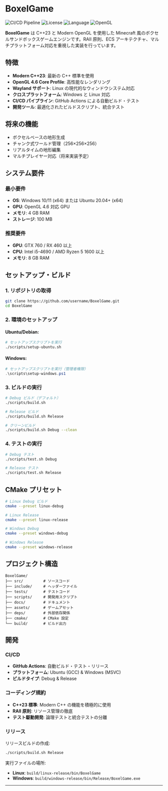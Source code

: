 # BoxelGame

![CI/CD Pipeline](https://github.com/username/BoxelGame/workflows/CI%2FCD%20Pipeline/badge.svg)
![License](https://img.shields.io/badge/license-MIT-blue.svg)
![Language](https://img.shields.io/badge/language-C%2B%2B23-blue.svg)
![OpenGL](https://img.shields.io/badge/OpenGL-4.6-green.svg)

**BoxelGame** は C++23 と Modern OpenGL を使用した Minecraft 風のボクセルサンドボックスゲームエンジンです。RAII 原則、ECS アーキテクチャ、マルチプラットフォーム対応を重視した実装を行っています。

## 特徴

- **Modern C++23**: 最新の C++ 標準を使用
- **OpenGL 4.6 Core Profile**: 高性能なレンダリング
- **Wayland サポート**: Linux の現代的なウィンドウシステム対応
- **クロスプラットフォーム**: Windows と Linux 対応
- **CI/CD パイプライン**: GitHub Actions による自動ビルド・テスト
- **開発ツール**: 最適化されたビルドスクリプト、統合テスト

## 将来の機能

- ボクセルベースの地形生成
- チャンク式ワールド管理（256×256×256）
- リアルタイムの地形編集
- マルチプレイヤー対応（将来実装予定）

## システム要件

### 最小要件
- **OS**: Windows 10/11 (x64) または Ubuntu 20.04+ (x64)
- **GPU**: OpenGL 4.6 対応 GPU
- **メモリ**: 4 GB RAM
- **ストレージ**: 100 MB

### 推奨要件
- **GPU**: GTX 760 / RX 460 以上
- **CPU**: Intel i5-4690 / AMD Ryzen 5 1600 以上
- **メモリ**: 8 GB RAM

## セットアップ・ビルド

### 1. リポジトリの取得

```bash
git clone https://github.com/username/BoxelGame.git
cd BoxelGame
```

### 2. 環境のセットアップ

#### Ubuntu/Debian:
```bash
# セットアップスクリプトを実行
./scripts/setup-ubuntu.sh
```

#### Windows:
```powershell
# セットアップスクリプトを実行（管理者権限）
.\scripts\setup-windows.ps1
```

### 3. ビルドの実行

```bash
# Debug ビルド（デフォルト）
./scripts/build.sh

# Release ビルド
./scripts/build.sh Release

# クリーンビルド
./scripts/build.sh Debug --clean
```

### 4. テストの実行

```bash
# Debug テスト
./scripts/test.sh Debug

# Release テスト
./scripts/test.sh Release
```

## CMake プリセット

```bash
# Linux Debug ビルド
cmake --preset linux-debug

# Linux Release
cmake --preset linux-release

# Windows Debug
cmake --preset windows-debug

# Windows Release
cmake --preset windows-release
```

## プロジェクト構造

```
BoxelGame/
├── src/         # ソースコード
├── include/     # ヘッダーファイル
├── tests/       # テストコード
├── scripts/     # 開発用スクリプト
├── docs/        # ドキュメント
├── assets/      # ゲームアセット
├── deps/        # 外部依存関係
├── cmake/       # CMake 設定
└── build/       # ビルド出力
```

## 開発

### CI/CD
- **GitHub Actions**: 自動ビルド・テスト・リリース
- **プラットフォーム**: Ubuntu (GCC) & Windows (MSVC)
- **ビルドタイプ**: Debug & Release

### コーディング規約
- **C++23 標準**: Modern C++ の機能を積極的に使用
- **RAII 原則**: リソース管理の徹底
- **テスト駆動開発**: 論理テストと統合テストの分離

### リリース

リリースビルドの作成:
```bash
./scripts/build.sh Release
```

実行ファイルの場所:
- **Linux**: `build/linux-release/bin/BoxelGame`
- **Windows**: `build/windows-release/bin/Release/BoxelGame.exe`

---
